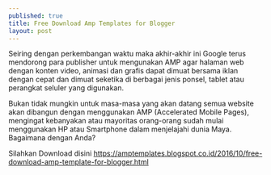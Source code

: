 ```yaml
---
published: true
title: Free Download Amp Templates for Blogger
layout: post
---
```

Seiring dengan perkembangan waktu maka akhir-akhir ini Google terus mendorong para publisher untuk mengunakan AMP agar halaman web dengan konten video, animasi dan grafis dapat dimuat bersama iklan dengan cepat dan dimuat seketika di berbagai jenis ponsel, tablet atau perangkat seluler yang digunakan.

Bukan tidak mungkin untuk masa-masa yang akan datang semua website akan dibangun dengan menggunakan AMP (Accelerated Mobile Pages), mengingat kebanyakan atau mayoritas orang-orang sudah mulai menggunakan HP atau Smartphone dalam menjelajahi dunia Maya. Bagaimana dengan Anda? 

Silahkan Download disini https://amptemplates.blogspot.co.id/2016/10/free-download-amp-template-for-blogger.html